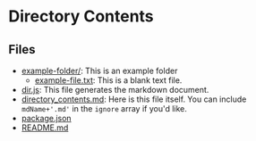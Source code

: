 # Directory Contents

## Files

- [example-folder/](example-folder/): This is an example folder
	- [example-file.txt](example-folder/example-file.txt): This is a blank text file.
- [dir.js](dir.js): This file generates the markdown document.
- [directory_contents.md](directory_contents.md): Here is this file itself. You can include `mdName+'.md'` in the `ignore` array if you'd like.
- [package.json](package.json)
- [README.md](README.md)
